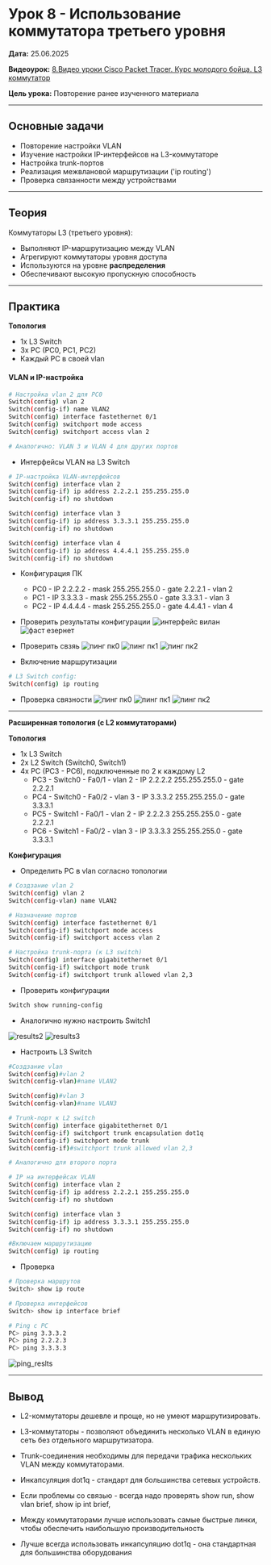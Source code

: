 # Урок 8 - Использование коммутатора третьего уровня

**Дата:** 25.06.2025

**Видеоурок:** [8.Видео уроки Cisco Packet Tracer. Курс молодого бойца. L3 коммутатор](https://vkvideo.ru/playlist/-32477510_12/video-32477510_456239179)

**Цель урока:** Повторение ранее изученного материала

---

## Основные задачи 
- Повторение настройки VLAN
- Изучение настройки IP-интерфейсов на L3-коммутаторе
- Настройка trunk-портов
- Реализация межвлановой маршрутизации ('ip routing')
- Проверка связанности между устройствами

---

## Теория
Коммутаторы L3 (третьего уровня):

- Выполняют IP-маршрутизацию между VLAN
- Агрегируют коммутаторы уровня доступа
- Используются на уровне **распределения**
- Обеспечивают высокую пропускную способность

---

## Практика

**Топология**
- 1х L3 Switch
- 3х PC (PC0, PC1, PC2)
- Каждый PC в своей vlan

#### VLAN и IP-настройка

```bash
# Настройка vlan 2 для PC0
Switch(config) vlan 2
Switch(config-if) name VLAN2
Switch(config) interface fastethernet 0/1
Switch(config) switchport mode access
Switch(config) switchport access vlan 2

# Аналогично: VLAN 3 и VLAN 4 для других портов
```

- Интерфейсы VLAN на L3 Switch
```bash
# IP-настройка VLAN-интерфейсов
Switch(config) interface vlan 2
Switch(config-if) ip address 2.2.2.1 255.255.255.0
Switch(config-if) no shutdown

Switch(config) interface vlan 3
Switch(config-if) ip address 3.3.3.1 255.255.255.0
Switch(config-if) no shutdown

Switch(config) interface vlan 4
Switch(config-if) ip address 4.4.4.1 255.255.255.0
Switch(config-if) no shutdown
```

- Конфигурация ПК
  - PC0 - IP 2.2.2.2  -  mask 255.255.255.0 - gate 2.2.2.1 - vlan 2 
  - PC1 - IP 3.3.3.3  -  mask 255.255.255.0 - gate 3.3.3.1 - vlan 3 
  - PC2 - IP 4.4.4.4  -  mask 255.255.255.0 - gate 4.4.4.1 - vlan 4 

- Проверить результаты конфигурации
![интерфейс вилан](./screenshots/config_vlan.png)
![фаст езернет](./screenshots/config_f-e.png)

- Проверить свзяь
![пинг пк0](./screenshots/pc0_ping.png)
![пинг пк1](./screenshots/pc1_ping.png)
![пинг пк2](./screenshots/pc2_ping.png)

- Включение маршрутизации
```bash
# L3 Switch config:
Switch(config) ip routing
```
- Проверка связности
![пинг пк0](./screenshots/pc0_ping2.png)
![пинг пк1](./screenshots/pc1_ping2.png)
![пинг пк2](./screenshots/pc2_ping2.png)

---

**Расширенная топология (с L2 коммутаторами)**

**Топология**
- 1х L3 Switch
- 2х L2 Switch (Switch0, Switch1)
- 4x PC (PC3 - PC6), подключенные по 2 к каждому L2
  - PC3 - Switch0 - Fa0/1 - vlan 2 - IP 2.2.2.2 255.255.255.0 - gate 2.2.2.1
  - PC4 - Switch0 - Fa0/2 - vlan 3 - IP 3.3.3.2 255.255.255.0 - gate 3.3.3.1
  - PC5 - Switch1 - Fa0/1 - vlan 2 - IP 2.2.2.3 255.255.255.0 - gate 2.2.2.1
  - PC6 - Switch1 - Fa0/2 - vlan 3 - IP 3.3.3.3 255.255.255.0 - gate 3.3.3.1

**Конфигурация**
- Определить PC в vlan согласно топологии
```bash
# Создзание vlan 2
Switch(config) vlan 2
Switch(config-vlan) name VLAN2

# Назначение портов
Switch(config) interface fastethernet 0/1
Switch(config-if) switchport mode access
Switch(config-if) switchport access vlan 2

# Настройка trunk-порта (к L3 switch)
Switch(config) interface gigabitethernet 0/1
Switch(config-if) switchport mode trunk
Switch(config-if) switchport trunk allowed vlan 2,3

```
- Проверить конфигурации
```bash
Switch show running-config
```
- Аналогично нужно настроить Switch1

![results2](./screenshots/int_config1.png)
![results3](./screenshots/int_config2.png)

- Настроить L3 Switch
```bash
#Создзание vlan 
Switch(config)#vlan 2
Switch(config-vlan)#name VLAN2

Switch(config)#vlan 3
Switch(config-vlan)#name VLAN3

# Trunk-порт к L2 switch
Switch(config) interface gigabitethernet 0/1
Switch(config-if) switchport trunk encapsulation dot1q 
Switch(config-if) switchport mode trunk
Switch(config-if)#switchport trunk allowed vlan 2,3

# Аналогично для второго порта

# IP на интерфейсах VLAN
Switch(config) interface vlan 2
Switch(config-if) ip address 2.2.2.1 255.255.255.0
Switch(config-if) no shutdown

Switch(config) interface vlan 3
Switch(config-if) ip address 3.3.3.1 255.255.255.0
Switch(config-if) no shutdown

#Включаем маршрутизацию
Switch(config) ip routing

```

- Проверка
```bash
# Проверка маршрутов
Switch> show ip route

# Проверка интерфейсов
Switch> show ip interface brief

# Ping с PC
PC> ping 3.3.3.2
PC> ping 2.2.2.3
PC> ping 3.3.3.3
```
![ping_reslts](./screenshots/ping_all.png)

---

## Вывод
- L2-коммутаторы дешевле и проще, но не умеют маршрутизировать.
- L3-коммутаторы - позволяют объединить несколько VLAN в единую сеть без отдельного маршрутизатора.
- Trunk-соединения необходимы для передачи трафика нескольких VLAN между коммутаторами.
- Инкапсуляция dot1q - стандарт для большинства сетевых устройств.
- Если проблемы со связью - всегда надо проверять show run, show vlan brief, show ip int brief,


- Между коммутаторами лучше использовать самые быстрые линки, чтобы обеспечить наибольшую производительность
- Лучше всегда использовать инкапсуляцию dot1q - она стандартная для большинства оборудования
